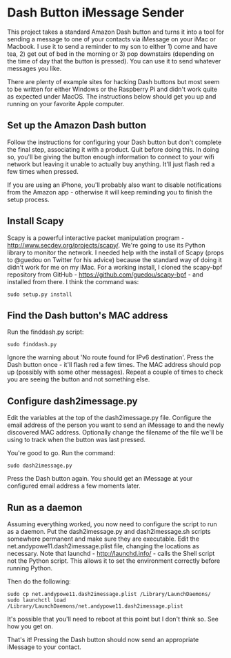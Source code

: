 # Dash Button iMessage Sender

This project takes a standard Amazon Dash button and turns it into a tool for sending a message to
one of your contacts via iMessage on your iMac or Macbook. I use it to send a reminder to my son to either 1) come and have tea,
2) get out of bed in the morning or 3) pop downstairs (depending on the time of day that the button is pressed). You can
use it to send whatever messages you like.

There are plenty of example sites for hacking Dash buttons but most seem to be written for either Windows
or the Raspberry Pi and didn't work quite as expected under MacOS. The instructions below should get you up and
running on your favorite Apple computer.

## Set up the Amazon Dash button

Follow the instructions for configuring your Dash button but don't complete the final step, associating it with
a product. Quit before doing this. In doing so, you'll be giving the button enough information to connect to your
wifi network but leaving it unable to actually buy anything. It'll just flash red a few times when pressed.

If you are using an iPhone, you'll probably also want to disable notifications from the Amazon app -
otherwise it will keep reminding you to finish the setup process.

## Install Scapy

Scapy is a powerful interactive packet manipulation program - http://www.secdev.org/projects/scapy/. We're going to use
its Python library to monitor the network. I needed help with the install of Scapy (props to @guedou on Twitter for his advice)
because the standard way of doing it didn't work for me on my iMac.
For a working install, I cloned the scapy-bpf repository from GitHub -
https://github.com/guedou/scapy-bpf - and installed from there. I think the command was:

    sudo setup.py install

## Find the Dash button's MAC address

Run the finddash.py script:

    sudo finddash.py

Ignore the warning about 'No route found for IPv6 destination'. Press the Dash button once - it'll flash red a few times. The
MAC address should pop up (possibly with some other messages).
Repeat a couple of times to check you are seeing the button
and not something else.

## Configure dash2imessage.py

Edit the variables at the top of the dash2imessage.py file. Configure the email address of the person you want to
send an iMessage to and the newly discovered MAC address. Optionally change the filename of the file we'll be using to
track when the button was last pressed.

You're good to go. Run the command:

    sudo dash2imessage.py

Press the Dash button again. You should get an iMessage at your configured email address a few moments later.

## Run as a daemon

Assuming everything worked, you now need to configure the script to run as a daemon. Put
the dash2imessage.py and dash2imessage.sh scripts somewhere permanent and make sure they are executable.
Edit the net.andypowe11.dash2imessage.plist file, changing the locations as necessary.
Note that launchd - http://launchd.info/ - calls the Shell script not the Python script. This allows it to set the environment
correctly before running Python.

Then do the following:

    sudo cp net.andypowe11.dash2imessage.plist /Library/LaunchDaemons/
    sudo launchctl load /Library/LaunchDaemons/net.andypowe11.dash2imessage.plist

It's possible that you'll need to reboot at this point but I don't think so. See how you get on.

That's it! Pressing the Dash button should now send an appropriate iMessage to your contact.
